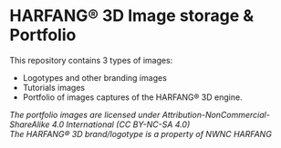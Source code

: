 # HARFANG® 3D Image storage & Portfolio

This repository contains 3 types of images:
* Logotypes and other branding images
* Tutorials images
* Portfolio of images captures of the HARFANG® 3D engine.

_The portfolio images are licensed under Attribution-NonCommercial-ShareAlike 4.0 International (CC BY-NC-SA 4.0)_<br>
_The HARFANG® 3D brand/logotype is a property of NWNC HARFANG_
